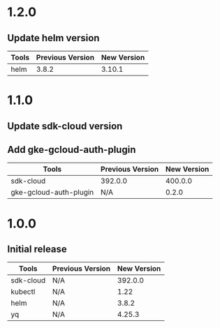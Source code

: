 # 1.2.0
## Update helm version

| Tools            | Previous Version | New Version          |
|------------------|------------------|----------------------|
| helm             | 3.8.2            | 3.10.1               |

# 1.1.0
## Update sdk-cloud version
## Add gke-gcloud-auth-plugin

| Tools                   | Previous Version | New Version          |
|-------------------------|------------------|----------------------|
| sdk-cloud               | 392.0.0          | 400.0.0              |
| gke-gcloud-auth-plugin  | N/A              | 0.2.0                |

# 1.0.0
## Initial release

| Tools            | Previous Version | New Version          |
|------------------|------------------|----------------------|
| sdk-cloud        | N/A              | 392.0.0              |
| kubectl          | N/A              | 1.22                 |
| helm             | N/A              | 3.8.2                |
| yq               | N/A              | 4.25.3               |
